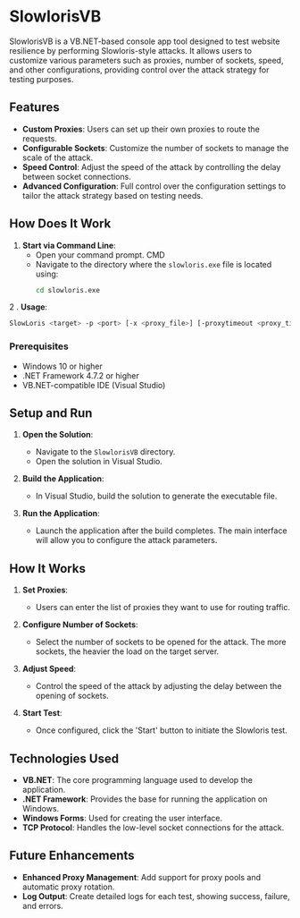 # SlowlorisVB

SlowlorisVB is a VB.NET-based console app tool designed to test website resilience by performing Slowloris-style attacks. It allows users to customize various parameters such as proxies, number of sockets, speed, and other configurations, providing control over the attack strategy for testing purposes.

## Features

- **Custom Proxies**: Users can set up their own proxies to route the requests.
- **Configurable Sockets**: Customize the number of sockets to manage the scale of the attack.
- **Speed Control**: Adjust the speed of the attack by controlling the delay between socket connections.
- **Advanced Configuration**: Full control over the configuration settings to tailor the attack strategy based on testing needs.

## How Does It Work

1. **Start via Command Line**:
   - Open your command prompt. CMD
   - Navigate to the directory where the `slowloris.exe` file is located using:
     ```bash
     cd slowloris.exe
     ```
  2 . **Usage**:
   ```bash
   SlowLoris <target> -p <port> [-x <proxy_file>] [-proxytimeout <proxy_timeout_seconds>] [-sleep <sleep_seconds>] [-n <num_sockets>]
 ```


### Prerequisites

- Windows 10 or higher
- .NET Framework 4.7.2 or higher
- VB.NET-compatible IDE (Visual Studio)

## Setup and Run

1. **Open the Solution**:
   - Navigate to the `SlowlorisVB` directory.
   - Open the solution in Visual Studio.

2. **Build the Application**:
   - In Visual Studio, build the solution to generate the executable file.

3. **Run the Application**:
   - Launch the application after the build completes. The main interface will allow you to configure the attack parameters.

## How It Works

1. **Set Proxies**:
   - Users can enter the list of proxies they want to use for routing traffic.

2. **Configure Number of Sockets**:
   - Select the number of sockets to be opened for the attack. The more sockets, the heavier the load on the target server.

3. **Adjust Speed**:
   - Control the speed of the attack by adjusting the delay between the opening of sockets.

4. **Start Test**:
   - Once configured, click the 'Start' button to initiate the Slowloris test.

## Technologies Used

- **VB.NET**: The core programming language used to develop the application.
- **.NET Framework**: Provides the base for running the application on Windows.
- **Windows Forms**: Used for creating the user interface.
- **TCP Protocol**: Handles the low-level socket connections for the attack.

## Future Enhancements

- **Enhanced Proxy Management**: Add support for proxy pools and automatic proxy rotation.
- **Log Output**: Create detailed logs for each test, showing success, failure, and errors.

